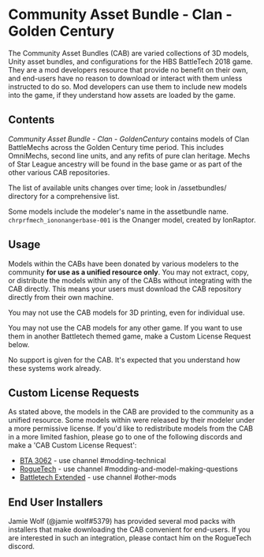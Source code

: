 # Community Asset Bundle - Clan - Golden Century

The Community Asset Bundles (CAB) are varied collections of 3D models, Unity asset bundles, and configurations for the HBS BattleTech 2018 game. They are a mod developers resource that provide no benefit on their own, and end-users have no reason to download or interact with them unless instructed to do so. Mod developers can use them to include new models into the game, if they understand how assets are loaded by the game.

## Contents

*Community Asset Bundle - Clan - GoldenCentury* contains models of Clan BattleMechs across the Golden Century time period. This includes OmniMechs, second line units, and any refits of pure clan heritage. Mechs of Star League ancestry will be found in the base game or as part of the other various CAB repositories.

The list of available units changes over time; look in /assetbundles/ directory for a comprehensive list. 

Some models include the modeler's name in the assetbundle name. `chrprfmech_iononangerbase-001` is the Onanger model, created by IonRaptor.


## Usage
Models within the CABs have been donated by various modelers to the community **for use as a unified resource only**. You may not extract, copy, or distribute the models within any of the CABs without integrating with the CAB directly. This means your users must download the CAB repository directly from their own machine. 

You may not use the CAB models for 3D printing, even for individual use. 

You may not use the CAB models for any other game. If you want to use them in another Battletech themed game, make a Custom License Request below.

No support is given for the CAB. It's expected that you understand how these systems work already.

## Custom License Requests

As stated above, the models in the CAB are provided to the community as a unified resource. Some models within were released by their modeler under a more permissive license. If you'd like to redistribute models from the CAB in a more limited fashion, please go to one of the following discords and make a 'CAB Custom License Request':

* [BTA 3062](https://discord.gg/5WyhtRP42j) - use channel #modding-technical 
* [RogueTech](https://discord.gg/roguetech) - use channel #modding-and-model-making-questions 
* [Battletech Extended](https://discord.gg/wDPcwYPC4Q) - use channel #other-mods

## End User Installers

Jamie Wolf (@jamie wolf#5379) has provided several mod packs with installers that make downloading the CAB convenient for end-users. If you are interested in such an integration, please contact him on the RogueTech discord.
